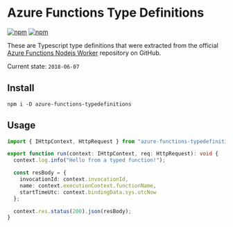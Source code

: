 # Azure Functions Type Definitions

[![npm](https://img.shields.io/npm/v/azure-functions-typedefinitions.svg)](https://www.npmjs.com/package/azure-functions-typedefinitions)
[![npm](https://img.shields.io/david/bomret/azure-functions-typedefinitions.svg)](https://github.com/bomret/azure-functions-typedefinitions/blob/master)

These are Typescript type definitions that were extracted from the official [Azure Functions Nodejs Worker](https://github.com/Azure/azure-functions-nodejs-worker) repository on GitHub.

Current state: `2018-06-07`

## Install

```
npm i -D azure-functions-typedefinitions
```

## Usage

```typescript
import { IHttpContext, HttpRequest } from "azure-functions-typedefinitions";

export function run(context: IHttpContext, req: HttpRequest): void {
  context.log.info("Hello from a typed function!");

  const resBody = {
    invocationId: context.invocationId,
    name: context.executionContext.functionName,
    startTimeUtc: context.bindingData.sys.utcNow
  };

  context.res.status(200).json(resBody);
}
```
